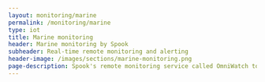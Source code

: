 ```yaml
---
layout: monitoring/marine
permalink: /monitoring/marine
type: iot
title: Marine monitoring
header: Marine monitoring by Spook 
subheader: Real-time remote monitoring and alerting
header-image: /images/sections/marine-monitoring.png
page-description: Spook's remote monitoring service called OmniWatch together with Spook's range of wireless sensors provide affordable and easy monitoring to protect boats and yachts whether on water or while moored or in dry dock.
---
```

